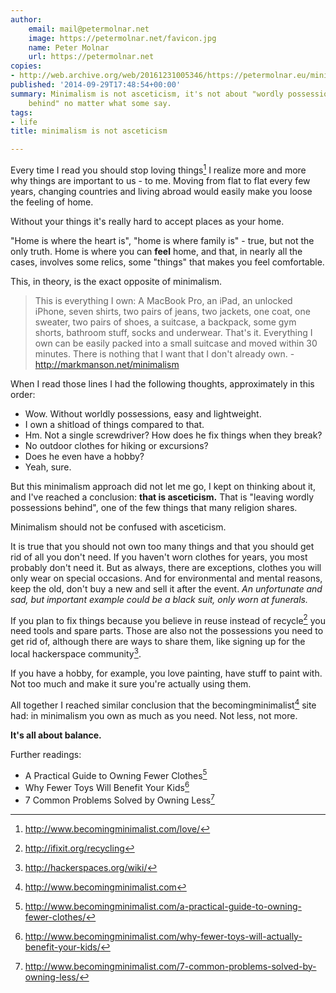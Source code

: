 ```yaml
---
author:
    email: mail@petermolnar.net
    image: https://petermolnar.net/favicon.jpg
    name: Peter Molnar
    url: https://petermolnar.net
copies:
- http://web.archive.org/web/20161231005346/https://petermolnar.eu/minimalism-is-not-asceticism/
published: '2014-09-29T17:48:54+00:00'
summary: Minimalism is not asceticism, it's not about "wordly possessions
    behind" no matter what some say.
tags:
- life
title: minimalism is not asceticism

---
```


Every time I read you should stop loving things[^1] I realize more and
more why things are important to us - to me. Moving from flat to flat
every few years, changing countries and living abroad would easily make
you loose the feeling of home.

Without your things it's really hard to accept places as your home.

"Home is where the heart is", "home is where family is" - true, but not
the only truth. Home is where you can **feel** home, and that, in nearly
all the cases, involves some relics, some "things" that makes you feel
comfortable.

This, in theory, is the exact opposite of minimalism.

> This is everything I own: A MacBook Pro, an iPad, an unlocked iPhone,
> seven shirts, two pairs of jeans, two jackets, one coat, one sweater,
> two pairs of shoes, a suitcase, a backpack, some gym shorts, bathroom
> stuff, socks and underwear. That's it. Everything I own can be easily
> packed into a small suitcase and moved within 30 minutes. There is
> nothing that I want that I don't already own. -
> <http://markmanson.net/minimalism>

When I read those lines I had the following thoughts, approximately in
this order:

-   Wow. Without worldly possessions, easy and lightweight.
-   I own a shitload of things compared to that.
-   Hm. Not a single screwdriver? How does he fix things when they
    break?
-   No outdoor clothes for hiking or excursions?
-   Does he even have a hobby?
-   Yeah, sure.

But this minimalism approach did not let me go, I kept on thinking about
it, and I've reached a conclusion: **that is asceticism.** That is
"leaving wordly possessions behind", one of the few things that many
religion shares.

Minimalism should not be confused with asceticism.

It is true that you should not own too many things and that you should
get rid of all you don't need. If you haven't worn clothes for years,
you most probably don't need it. But as always, there are exceptions,
clothes you will only wear on special occasions. And for environmental
and mental reasons, keep the old, don't buy a new and sell it after the
event. *An unfortunate and sad, but important example could be a black
suit, only worn at funerals.*

If you plan to fix things because you believe in reuse instead of
recycle[^2] you need tools and spare parts. Those are also not the
possessions you need to get rid of, although there are ways to share
them, like signing up for the local hackerspace community[^3].

If you have a hobby, for example, you love painting, have stuff to paint
with. Not too much and make it sure you're actually using them.

All together I reached similar conclusion that the
becomingminimalist[^4] site had: in minimalism you own as much as you
need. Not less, not more.

**It's all about balance.**

Further readings:

-   A Practical Guide to Owning Fewer Clothes[^5]
-   Why Fewer Toys Will Benefit Your Kids[^6]
-   7 Common Problems Solved by Owning Less[^7]

[^1]: <http://www.becomingminimalist.com/love/>

[^2]: <http://ifixit.org/recycling>

[^3]: <http://hackerspaces.org/wiki/>

[^4]: <http://www.becomingminimalist.com>

[^5]: <http://www.becomingminimalist.com/a-practical-guide-to-owning-fewer-clothes/>

[^6]: <http://www.becomingminimalist.com/why-fewer-toys-will-actually-benefit-your-kids/>

[^7]: <http://www.becomingminimalist.com/7-common-problems-solved-by-owning-less/>